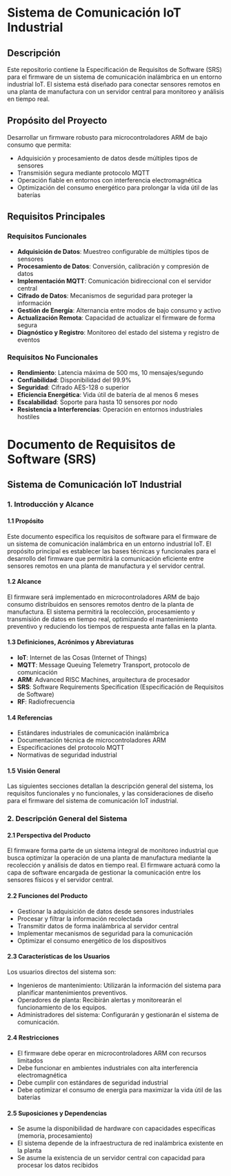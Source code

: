 # Sistema de Comunicación IoT Industrial

## Descripción

Este repositorio contiene la Especificación de Requisitos de Software (SRS) para el firmware de un sistema de comunicación inalámbrica en un entorno industrial IoT. El sistema está diseñado para conectar sensores remotos en una planta de manufactura con un servidor central para monitoreo y análisis en tiempo real.

## Propósito del Proyecto

Desarrollar un firmware robusto para microcontroladores ARM de bajo consumo que permita:

- Adquisición y procesamiento de datos desde múltiples tipos de sensores
- Transmisión segura mediante protocolo MQTT
- Operación fiable en entornos con interferencia electromagnética
- Optimización del consumo energético para prolongar la vida útil de las baterías

## Requisitos Principales

### Requisitos Funcionales

- **Adquisición de Datos**: Muestreo configurable de múltiples tipos de sensores
- **Procesamiento de Datos**: Conversión, calibración y compresión de datos
- **Implementación MQTT**: Comunicación bidireccional con el servidor central
- **Cifrado de Datos**: Mecanismos de seguridad para proteger la información
- **Gestión de Energía**: Alternancia entre modos de bajo consumo y activo
- **Actualización Remota**: Capacidad de actualizar el firmware de forma segura
- **Diagnóstico y Registro**: Monitoreo del estado del sistema y registro de eventos

### Requisitos No Funcionales

- **Rendimiento**: Latencia máxima de 500 ms, 10 mensajes/segundo
- **Confiabilidad**: Disponibilidad del 99.9%
- **Seguridad**: Cifrado AES-128 o superior
- **Eficiencia Energética**: Vida útil de batería de al menos 6 meses
- **Escalabilidad**: Soporte para hasta 10 sensores por nodo
- **Resistencia a Interferencias**: Operación en entornos industriales hostiles

# Documento de Requisitos de Software (SRS)

## Sistema de Comunicación IoT Industrial

### 1. Introducción y Alcance

#### 1.1 Propósito

Este documento especifica los requisitos de software para el firmware de un sistema de comunicación inalámbrica en un entorno industrial IoT. El propósito principal es establecer las bases técnicas y funcionales para el desarrollo del firmware que permitirá la comunicación eficiente entre sensores remotos en una planta de manufactura y el servidor central.

#### 1.2 Alcance

El firmware será implementado en microcontroladores ARM de bajo consumo distribuidos en sensores remotos dentro de la planta de manufactura. El sistema permitirá la recolección, procesamiento y transmisión de datos en tiempo real, optimizando el mantenimiento preventivo y reduciendo los tiempos de respuesta ante fallas en la planta.

#### 1.3 Definiciones, Acrónimos y Abreviaturas

- **IoT**: Internet de las Cosas (Internet of Things)
- **MQTT**: Message Queuing Telemetry Transport, protocolo de comunicación
- **ARM**: Advanced RISC Machines, arquitectura de procesador
- **SRS**: Software Requirements Specification (Especificación de Requisitos de Software)
- **RF**: Radiofrecuencia

#### 1.4 Referencias

- Estándares industriales de comunicación inalámbrica
- Documentación técnica de microcontroladores ARM
- Especificaciones del protocolo MQTT
- Normativas de seguridad industrial

#### 1.5 Visión General

Las siguientes secciones detallan la descripción general del sistema, los requisitos funcionales y no funcionales, y las consideraciones de diseño para el firmware del sistema de comunicación IoT industrial.

### 2. Descripción General del Sistema

#### 2.1 Perspectiva del Producto

El firmware forma parte de un sistema integral de monitoreo industrial que busca optimizar la operación de una planta de manufactura mediante la recolección y análisis de datos en tiempo real. El firmware actuará como la capa de software encargada de gestionar la comunicación entre los sensores físicos y el servidor central.

#### 2.2 Funciones del Producto

- Gestionar la adquisición de datos desde sensores industriales
- Procesar y filtrar la información recolectada
- Transmitir datos de forma inalámbrica al servidor central
- Implementar mecanismos de seguridad para la comunicación
- Optimizar el consumo energético de los dispositivos

#### 2.3 Características de los Usuarios

Los usuarios directos del sistema son:

- Ingenieros de mantenimiento: Utilizarán la información del sistema para planificar mantenimientos preventivos.
- Operadores de planta: Recibirán alertas y monitorearán el funcionamiento de los equipos.
- Administradores del sistema: Configurarán y gestionarán el sistema de comunicación.

#### 2.4 Restricciones

- El firmware debe operar en microcontroladores ARM con recursos limitados
- Debe funcionar en ambientes industriales con alta interferencia electromagnética
- Debe cumplir con estándares de seguridad industrial
- Debe optimizar el consumo de energía para maximizar la vida útil de las baterías

#### 2.5 Suposiciones y Dependencias

- Se asume la disponibilidad de hardware con capacidades específicas (memoria, procesamiento)
- El sistema depende de la infraestructura de red inalámbrica existente en la planta
- Se asume la existencia de un servidor central con capacidad para procesar los datos recibidos
